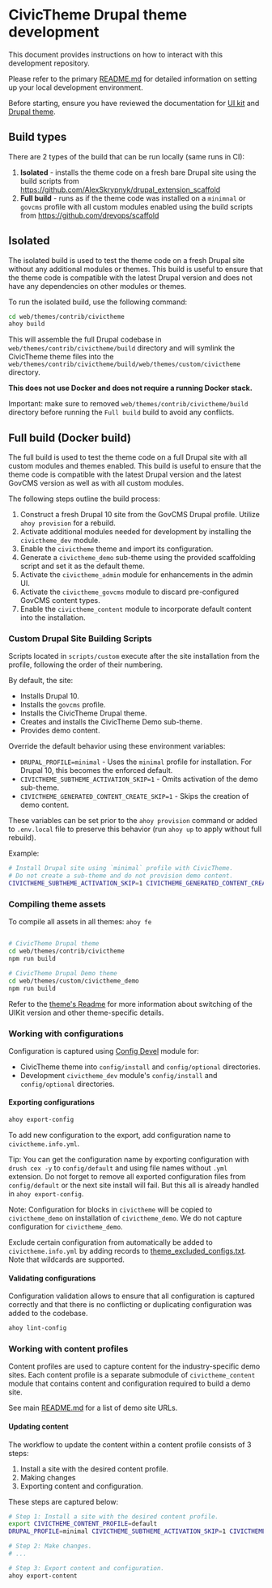 # CivicTheme Drupal theme development

This document provides instructions on how to interact with this development
repository.

Please refer to the primary [README.md](README.md#local-environment-setup) for
detailed information on setting up your local development environment.

Before starting, ensure you have reviewed the documentation for
[UI kit](https://docs.civictheme.io/ui-kit) and
[Drupal theme](https://docs.civictheme.io/drupal-theme).


## Build types

There are 2 types of the build that can be run locally (same runs in CI):

1. **Isolated** - installs the theme code on a fresh bare Drupal site using the build scripts from https://github.com/AlexSkrypnyk/drupal_extension_scaffold
2. **Full build** - runs as if the theme code was installed on a `minimnal` or `govcms` profile with all custom modules enabled using the build scripts from https://github.com/drevops/scaffold

## Isolated

The isolated build is used to test the theme code on a fresh Drupal site without
any additional modules or themes. This build is useful to ensure that the theme
code is compatible with the latest Drupal version and does not have any
dependencies on other modules or themes.

To run the isolated build, use the following command:

```bash
cd web/themes/contrib/civictheme
ahoy build
```

This will assemble the full Drupal codebase in `web/themes/contrib/civictheme/build`
directory and will symlink the CivicTheme theme files into the
`web/themes/contrib/civictheme/build/web/themes/custom/civictheme` directory.

**This does not use Docker and does not require a running Docker stack.**

Important: make sure to removed `web/themes/contrib/civictheme/build` directory
before running the `Full build` build to avoid any conflicts.

## Full build (Docker build)

The full build is used to test the theme code on a full Drupal site with all
custom modules and themes enabled. This build is useful to ensure that the theme
code is compatible with the latest Drupal version and the latest GovCMS version
as well as with all custom modules.

The following steps outline the build process:

1. Construct a fresh Drupal 10 site from the GovCMS Drupal profile. Utilize
   `ahoy provision` for a rebuild.
2. Activate additional modules needed for development by installing the
   `civictheme_dev` module.
3. Enable the `civictheme` theme and import its configuration.
4. Generate a `civictheme_demo` sub-theme using the provided scaffolding script
   and set it as the default theme.
5. Activate the `civictheme_admin` module for enhancements in the admin UI.
6. Activate the `civictheme_govcms` module to discard pre-configured GovCMS
   content types.
7. Enable the `civictheme_content` module to incorporate default content into
   the installation.

### Custom Drupal Site Building Scripts

Scripts located in `scripts/custom` execute after the site installation from
the profile, following the order of their numbering.

By default, the site:

- Installs Drupal 10.
- Installs the `govcms` profile.
- Installs the CivicTheme Drupal theme.
- Creates and installs the CivicTheme Demo sub-theme.
- Provides demo content.

Override the default behavior using these environment variables:

- `DRUPAL_PROFILE=minimal` - Uses the `minimal` profile for installation.
  For Drupal 10, this becomes the enforced default.
- `CIVICTHEME_SUBTHEME_ACTIVATION_SKIP=1` - Omits activation of the demo
  sub-theme.
- `CIVICTHEME_GENERATED_CONTENT_CREATE_SKIP=1` - Skips the creation of demo
  content.

These variables can be set prior to the `ahoy provision` command or added
to `.env.local` file to preserve this behavior (run `ahoy up` to apply
without full rebuild).

Example:

```bash
# Install Drupal site using `minimal` profile with CivicTheme.
# Do not create a sub-theme and do not provision demo content.
CIVICTHEME_SUBTHEME_ACTIVATION_SKIP=1 CIVICTHEME_GENERATED_CONTENT_CREATE_SKIP=1 ahoy provision
```

### Compiling theme assets

To compile all assets in all themes: `ahoy fe`

```bash

# CivicTheme Drupal theme
cd web/themes/contrib/civictheme
npm run build

# CivicTheme Drupal Demo theme
cd web/themes/custom/civictheme_demo
npm run build
```

Refer to the [theme's Readme](web/themes/contrib/civictheme/README.md) for more
information about switching of the UIKit version and other theme-specific
details.

### Working with configurations

Configuration is captured using [Config Devel](https://www.drupal.org/project/config_devel) module for:
- CivicTheme theme into `config/install` and `config/optional` directories.
- Development `civictheme_dev` module's `config/install` and `config/optional` directories.

#### Exporting configurations

```bash
ahoy export-config
```

To add new configuration to the export, add configuration name to `civictheme.info.yml`.

Tip: You can get the configuration name by exporting configuration with `drush cex -y`
to `config/default` and using file names without `.yml` extension. Do not forget
to remove all exported configuration files from `config/default` or the next site
install will fail. But this all is already handled in `ahoy export-config`.

Note: Configuration for blocks in `civictheme` will be copied to `civictheme_demo` on
installation of `civictheme_demo`. We do not capture configuration for `civictheme_demo`.

Exclude certain configuration from automatically be added to `civictheme.info.yml`
by adding records to [theme_excluded_configs.txt](./scripts/theme_excluded_configs.txt).
Note that wildcards are supported.

#### Validating configurations

Configuration validation allows to ensure that all configuration is captured
correctly and that there is no conflicting or duplicating configuration was
added to the codebase.

```bash
ahoy lint-config
```

### Working with content profiles

Content profiles are used to capture content for the industry-specific demo
sites. Each content profile is a separate submodule of `civictheme_content`
module that contains content and configuration required to build a demo site.

See main [README.md](README.md#content-profiles) for a list of demo site URLs.

#### Updating content

The workflow to update the content within a content profile consists of 3 steps:

1. Install a site with the desired content profile.
2. Making changes
3. Exporting content and configuration.

These steps are captured below:
```bash
# Step 1: Install a site with the desired content profile.
export CIVICTHEME_CONTENT_PROFILE=default
DRUPAL_PROFILE=minimal CIVICTHEME_SUBTHEME_ACTIVATION_SKIP=1 CIVICTHEME_GENERATED_CONTENT_CREATE_SKIP=1 ahoy provision

# Step 2: Make changes.
# ...

# Step 3: Export content and configuration.
ahoy export-content
```
